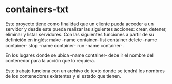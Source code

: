 # containers-txt



Este proyecto tiene como finalidad que un cliente pueda acceder a un servidor y desde este pueda realizar las siguientes acciones: crear, detener, eliminar y listar servidores. Con las siguientes funciones a partir de su definición en inglés: make -name container- list container delete -name container- stop -name container- run -name container-.

En los lugares donde se ubica -name container- debe ir el nombre del contenedor para la acción que lo requiera.

Este trabajo funciona con un archivo de texto donde se tendrá los nombres de los contenedores existentes y el estado que tienen.
